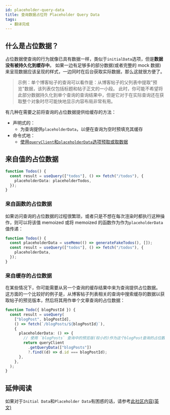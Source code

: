 ```yaml
---
id: placeholder-query-data
title: 查询数据占位符 Placeholder Query Data
tags:
  - 翻译完成
---
```


## 什么是占位数据？

占位数据使查询的行为就像已具有数据一样，类似于`initialData`选项，但是**数据没有被持久化到缓存中**。
如果一边有足够多的部分数据(或者完整的 mock 数据)来呈现数据应该呈现的样式，一边同时在后台获取实际数据，那么这就很方便了。

> 示例：单个博客帖子的查询可以看作是：从博客帖子的父列表中提取"预览"数据，该列表仅包括标题和帖子正文的一小段。
> 此时，你可能不希望将此部分数据持久化到单个查询的查询结果中，但是它对于在实际查询还在获取整个对象时尽可能快地显示内容布局非常有用。

有几种在需要之前将查询的占位数据提供给缓存的方法：

- 声明式的：
  - 为查询提供`placeholderData`，以便在查询为空时预填充其缓存
- 命令式地：
  - [使用`queryClient`和`placeholderData`选项预取或取数据](./prefetching)

## 来自值的占位数据

```ts
function Todos() {
  const result = useQuery(["todos"], () => fetch("/todos"), {
    placeholderData: placeholderTodos,
  });
}
```

### 来自函数的占位数据

如果访问查询的占位数据的过程很繁琐，或者只是不想在每次渲染时都执行这种操作，则可以将该值 memoized 或将 memoized 的函数作为作为`placeholderData`值传递：

```ts
function Todos() {
  const placeholderData = useMemo(() => generateFakeTodos(), []);
  const result = useQuery(["todos"], () => fetch("/todos"), {
    placeholderData,
  });
}
```

### 来自缓存的占位数据

在某些情况下，你可能需要从另一个查询的缓存结果中来为查询提供占位数据。
这方面的一个比较好的例子是，从博客帖子列表相关的查询中搜索缓存的数据以获取帖子的预览版本，然后将其用作单个文章查询的占位数据：

```ts
function Todo({ blogPostId }) {
  const result = useQuery(
    ["blogPost", blogPostId],
    () => fetch(`/blogPosts/${blogPostId}`),
    {
      placeholderData: () => {
        // 使用 `blogPosts` 查询中的预览版(较小的)作为这个blogPost查询的占位数据
        return queryClient
          .getQueryData(["blogPosts"])
          ?.find((d) => d.id === blogPostId);
      },
    },
  );
}
```

## 延伸阅读

如果对于`Initial Data`和`Placeholder Data`有困惑的话，请参考[此社区内容(英文)](https://tanstack.com/query/v4/docs/community/tkdodos-blog#9-placeholder-and-initial-data-in-react-query)
